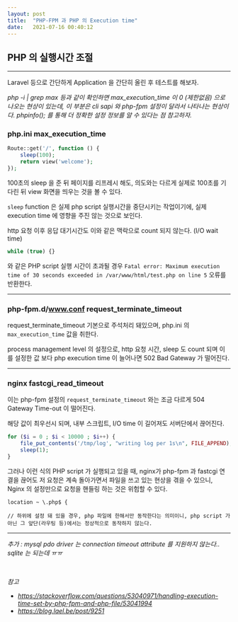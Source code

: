 ```yaml
---
layout: post
title:  "PHP-FPM 과 PHP 의 Execution time"
date:   2021-07-16 00:40:12
---
```


## PHP 의 실행시간 조절

---
Laravel 등으로 간단하게 Application 을 간단히 올린 후 테스트를 해보자.

_php -i | grep max 등과 같이 확인하면 max_execution_time 이 0 (제한없음) 으로 나오는 현상이 있는데, 이 부분은 cli sapi 와 php-fpm 설정이 달라서 나타나는 현상이다._
_phpinfo(); 를 통해 더 정확한 설정 정보를 알 수 있다는 점 참고하자._


### php.ini max_execution_time

```php
Route::get('/', function () {
    sleep(100);
    return view('welcome');
});
```

100초의 sleep 을 준 뒤 페이지를 리프레시 해도, 의도와는 다르게 실제로 100초를 기다린 뒤 view 화면을 띄우는 것을 볼 수 있다.

`sleep` function 은 실제 php script 실행시간을 중단시키는 작업이기에, 실제 execution time 에 영향을 주진 않는 것으로 보인다.

http 요청 이후 응답 대기시간도 이와 같은 맥락으로 count 되지 않는다. (I/O wait time)

```php
while (true) {}
```
와 같은 PHP script 실행 시간이 초과될 경우 `Fatal error: Maximum execution time of 30 seconds exceeded in /var/www/html/test.php on line 5` 오류를 반환한다.

---

### php-fpm.d/www.conf request_terminate_timeout

request_terminate_timeout 기본으로 주석처리 돼있으며, php.ini 의 `max_execution_time` 값을 취한다.

process management level 의 설정으로, http 요청 시간, sleep 도 count 되며 이를 설정한 값 보다 php execution time 이 늘어나면 502 Bad Gateway 가 떨어진다.

---

### nginx fastcgi_read_timeout

이는 php-fpm 설정의 `request_terminate_timeout` 와는 조금 다르게 504 Gateway Time-out 이 떨어진다.

해당 값이 최우선시 되며, 내부 스크립트, I/O time 이 길어져도 서버단에서 끊어진다. 

```php
for ($i = 0 ; $i < 10000 ; $i++) {
    file_put_contents('/tmp/log', "writing log per 1s\n", FILE_APPEND);
    sleep(1);
}
```

그러나 이런 식의 PHP script 가 실행되고 있을 때, nginx가 php-fpm 과 fastcgi 연결을 끊어도 저 요청은 계속 돌아가면서 파일을 쓰고 있는 현상을 겪을 수 있으니, Nginx 의 설정만으로 요청을 핸들링 하는 것은 위험할 수 있다.

```
location ~ \.php$ {

// 하위에 설정 돼 있을 경우, php 파일에 한해서만 동작한다는 의미이니, php script 가 아닌 그 앞단(라우팅 등)에서는 정상적으로 동작하지 않는다.
```

---

_추가 : mysql pdo driver 는 connection timeout attribute 를 지원하지 않는다.. sqlite 는 되는데 ㅠㅠ_

<br>

_참고_

- _https://stackoverflow.com/questions/53040971/handling-execution-time-set-by-php-fpm-and-php-file/53041994_
- _https://blog.lael.be/post/9251_
<br><br><br>
